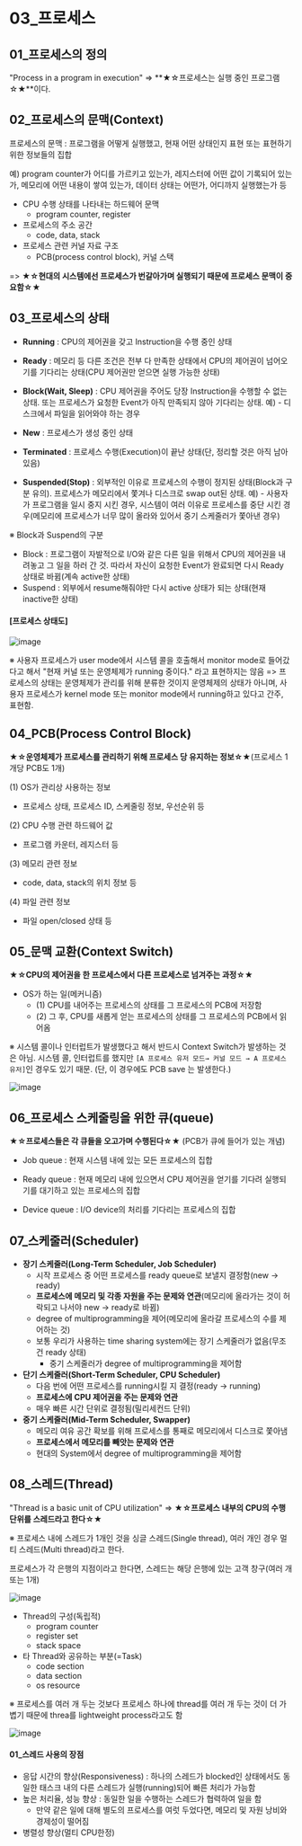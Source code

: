 # 03_프로세스

## 01_프로세스의 정의

"Process in a program in execution" => **★☆프로세스는 실행 중인 프로그램☆★**이다.



## 02_프로세스의 문맥(Context)

프로세스의 문맥 : 프로그램을 어떻게 실행했고, 현재 어떤 상태인지 표현 또는 표현하기 위한 정보들의 집합

예) program counter가 어디를 가르키고 있는가, 레지스터에 어떤 값이 기록되어 있는가, 메모리에 어떤 내용이 쌓여 있는가, 데이터 상태는 어떤가, 어디까지 실행했는가 등

- CPU 수행 상태를 나타내는 하드웨어 문맥
  - program counter, register
- 프로세스의 주소 공간
  - code, data, stack
- 프로세스 관련 커널 자료 구조
  - PCB(process control block), 커널 스택

=> **★☆현대의 시스템에선 프로세스가 번갈아가며 실행되기 때문에 프로세스 문맥이 중요함☆★**



## 03_프로세스의 상태

- **Running** : CPU의 제어권을 갖고 Instruction을 수행 중인 상태
- **Ready** : 메모리 등 다른 조건은 전부 다 만족한 상태에서 CPU의 제어권이 넘어오기를 기다리는 상태(CPU 제어권만 얻으면 실행 가능한 상태)
- **Block(Wait, Sleep)** : CPU 제어권을 주어도 당장 Instruction을 수행할 수 없는 상태. 또는 프로세스가 요청한 Event가 아직 만족되지 않아 기다리는 상태. 예) - 디스크에서 파일을 읽어와야 하는 경우
- **New** : 프로세스가 생성 중인 상태
- **Terminated** : 프로세스 수행(Execution)이 끝난 상태(단, 정리할 것은 아직 남아 있음)

- **Suspended(Stop)** : 외부적인 이유로 프로세스의 수행이 정지된 상태(Block과 구분 유의). 프로세스가 메모리에서 쫓겨나 디스크로 swap out된 상태. 예) -  사용자가 프로그램을 일시 중지 시킨 경우, 시스템이 여러 이유로 프로세스를 중단 시킨 경우(메모리에 프로세스가 너무 많이 올라와 있어서 중기 스케줄러가 쫓아낸 경우)

※ Block과 Suspend의 구분

- Block : 프로그램이 자발적으로 I/O와 같은 다른 일을 위해서 CPU의 제어권을 내려놓고 그 일을 하러 간 것. 따라서 자신이 요청한 Event가 완료되면 다시 Ready 상태로 바뀜(계속 active한 상태)
- Suspend : 외부에서 resume해줘야만 다시 active 상태가 되는 상태(현재 inactive한 상태)



#### [프로세스 상태도]

![image](https://user-images.githubusercontent.com/93081720/162600613-d07275d0-58b1-4cc8-af3d-8b413558f885.png)

※ 사용자 프로세스가 user mode에서 시스템 콜을 호출해서 monitor mode로 들어갔다고 해서 "현재 커널 또는 운영체제가 running 중이다." 라고 표현하지는 않음 => 프로세스의 상태는 운영체제가 관리를 위해 분류한 것이지 운영체제의 상태가 아니며, 사용자 프로세스가 kernel mode 또는 monitor mode에서 running하고 있다고 간주, 표현함.



## 04_PCB(Process Control Block)

**★☆운영체제가 프로세스를 관리하기 위해 프로세스 당 유지하는 정보☆★**(프로세스 1개당 PCB도 1개)

(1) OS가 관리상 사용하는 정보

- 프로세스 상태, 프로세스 ID, 스케줄링 정보, 우선순위 등

(2) CPU 수행 관련 하드웨어 값

- 프로그램 카운터, 레지스터 등

(3) 메모리 관련 정보

- code, data, stack의 위치 정보 등

(4) 파일 관련 정보

- 파일 open/closed 상태 등



## 05_문맥 교환(Context Switch)

**★☆CPU의 제어권을 한 프로세스에서 다른 프로세스로 넘겨주는 과정☆★**

- OS가 하는 일(메커니즘)
  - (1) CPU를 내어주는 프로세스의 상태를 그 프로세스의 PCB에 저장함
  - (2) 그 후, CPU를 새롭게 얻는 프로세스의 상태를 그 프로세스의 PCB에서 읽어옴

※ 시스템 콜이나 인터럽트가 발생했다고 해서 반드시 Context Switch가 발생하는 것은 아님. 시스템 콜, 인터럽트를 했지만 `[A 프로세스 유저 모드→ 커널 모드 → A 프로세스 유저]`인 경우도 있기 때문. (단, 이 경우에도 PCB save 는 발생한다.) 

![image](https://user-images.githubusercontent.com/93081720/162600475-d6dc5d93-4ed4-44df-a109-3804ccabcc4e.png)



## 06_프로세스 스케줄링을 위한 큐(queue)

**★☆프로세스들은 각 큐들을 오고가며 수행된다☆★** (PCB가 큐에 들어가 있는 개념)

- Job queue : 현재 시스템 내에 있는 모든 프로세스의 집합
- Ready queue : 현재 메모리 내에 있으면서 CPU 제어권을 얻기를 기다려 실행되기를 대기하고 있는 프로세스의 집합

- Device queue : I/O device의 처리를 기다리는 프로세스의 집합



## 07_스케줄러(Scheduler)

- **장기 스케줄러(Long-Term Scheduler, Job Scheduler)**
  - 시작 프로세스 중 어떤 프로세스를 ready queue로 보낼지 결정함(new → ready)
  - **프로세스에 메모리 및 각종 자원을 주는 문제와 연관**(메모리에 올라가는 것이 허락되고 나서야 new → ready로 바뀜)
  - degree of multiprogramming을 제어(메모리에 올라갈 프로세스의 수를 제어하는 것)
  - 보통 우리가 사용하는 time sharing system에는 장기 스케줄러가 없음(무조건 ready 상태)
    - 중기 스케줄러가 degree of multiprogramming을 제어함
- **단기 스케줄러(Short-Term Scheduler, CPU Scheduler)**
  - 다음 번에 어떤 프로세스를 running시킬 지 결정(ready → running)
  - **프로세스에 CPU 제어권을 주는 문제와 연관**
  - 매우 빠른 시간 단위로 결정됨(밀리세컨드 단위)
- **중기 스케줄러(Mid-Term Scheduler, Swapper)**
  - 메모리 여유 공간 확보를 위해 프로세스를 통째로 메모리에서 디스크로 쫓아냄
  - **프로세스에서 메모리를 빼앗는 문제와 연관**
  - 현대의 System에서 degree of multiprogramming을 제어함



## 08_스레드(Thread)

"Thread is a basic unit of CPU utilization" => **★☆프로세스 내부의 CPU의 수행 단위를 스레드라고 한다☆★**

※ 프로세스 내에 스레드가 1개인 것을 싱글 스레드(Single thread), 여러 개인 경우 멀티 스레드(Multi thread)라고 한다.

프로세스가 각 은행의 지점이라고 한다면, 스레드는 해당 은행에 있는 고객 창구(여러 개 또는 1개)

![image](https://user-images.githubusercontent.com/93081720/162721766-04dae777-cc8a-4b55-8d3b-523a3b1e72dc.png)

- Thread의 구성(독립적)
  - program counter
  - register set
  - stack space
- 타 Thread와 공유하는 부분(=Task)
  - code section
  - data section
  - os resource

※ 프로세스를 여러 개 두는 것보다 프로세스 하나에 thread를 여러 개 두는 것이 더 가볍기 때문에 threa를 lightweight process라고도 함

![image](https://user-images.githubusercontent.com/93081720/162721874-2f8b1dc9-b9d1-4ea8-ba95-2a4f48007079.png)

#### 01_스레드 사용의 장점

- 응답 시간의 향상(Responsiveness) : 하나의 스레드가 blocked인 상태에서도 동일한 태스크 내의 다른 스레드가 실행(running)되어 빠른 처리가 가능함
- 높은 처리율, 성능 향상 : 동일한 일을 수행하는 스레드가 협력하여 일을 함
  - 만약 같은 일에 대해 별도의 프로세스를 여럿 두었다면, 메모리 및 자원 낭비와 경제성이 떨어짐
- 병렬성 향상(멀티 CPU한정)